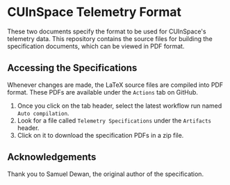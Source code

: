 # CUInSpace Telemetry Format

These two documents specify the format to be used for CUInSpace's telemetry data. This repository contains the source
files for building the specification documents, which can be viewed in PDF format.

## Accessing the Specifications

Whenever changes are made, the LaTeX source files are compiled into PDF format. These PDFs are available under the
`Actions` tab on GitHub.

1. Once you click on the tab header, select the latest workflow run named `Auto compilation`.
2. Look for a file called `Telemetry Specifications` under the `Artifacts` header.
3. Click on it to download the specification PDFs in a zip file.

## Acknowledgements

Thank you to Samuel Dewan, the original author of the specification.
